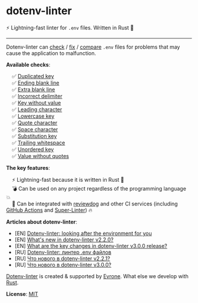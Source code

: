 # dotenv-linter

⚡️ Lightning-fast linter for <code>.env</code> files. Written in Rust 🦀

---

Dotenv-linter can [check](/usage/check) / [fix](/usage/fix) / [compare](/usage/compare) `.env` files for problems that may cause the application to malfunction.

**Available checks**:
<p>
&nbsp;&nbsp;&nbsp;&nbsp;✅&nbsp;<a href="#/checks/duplicated_key">Duplicated key</a><br />
&nbsp;&nbsp;&nbsp;&nbsp;✅&nbsp;<a href="#/checks/ending_blank_line">Ending blank line</a><br />
&nbsp;&nbsp;&nbsp;&nbsp;✅&nbsp;<a href="#/checks/extra_blank_line">Extra blank line</a><br />
&nbsp;&nbsp;&nbsp;&nbsp;✅&nbsp;<a href="#/checks/incorrect_delimiter">Incorrect delimiter</a><br />
&nbsp;&nbsp;&nbsp;&nbsp;✅&nbsp;<a href="#/checks/key_without_value">Key without value</a><br />
&nbsp;&nbsp;&nbsp;&nbsp;✅&nbsp;<a href="#/checks/leading_character">Leading character</a><br />
&nbsp;&nbsp;&nbsp;&nbsp;✅&nbsp;<a href="#/checks/lowercase_key">Lowercase key</a><br />
&nbsp;&nbsp;&nbsp;&nbsp;✅&nbsp;<a href="#/checks/quote_character">Quote character</a><br />
&nbsp;&nbsp;&nbsp;&nbsp;✅&nbsp;<a href="#/checks/space_character">Space character</a><br />
&nbsp;&nbsp;&nbsp;&nbsp;✅&nbsp;<a href="#/checks/substitution_key">Substitution key</a><br />
&nbsp;&nbsp;&nbsp;&nbsp;✅&nbsp;<a href="#/checks/trailing_whitespace">Trailing whitespace</a><br />
&nbsp;&nbsp;&nbsp;&nbsp;✅&nbsp;<a href="#/checks/unordered_key">Unordered key</a><br />
&nbsp;&nbsp;&nbsp;&nbsp;✅&nbsp;<a href="#/checks/value_without_quotes">Value without quotes</a><br />
</p>

**The key features**:
<p>
&nbsp;&nbsp;&nbsp;&nbsp;⚡️&nbsp;Lightning-fast because it is written in Rust 🦀<br />
&nbsp;&nbsp;&nbsp;&nbsp;💣&nbsp;Can be used on any project regardless of the programming language 💥<br />
&nbsp;&nbsp;&nbsp;&nbsp;🚀&nbsp;Can be integrated with <a href="https://github.com/reviewdog/reviewdog">reviewdog</a> and other CI services (including <a href="https://github.com/dotenv-linter/action-dotenv-linter">GitHub Actions</a> and <a href="https://github.com/github/super-linter">Super-Linter</a>) 🔥
</p>

**Articles about dotenv-linter**:
* [EN] [Dotenv-linter: looking after the environment for you](https://evrone.com/dotenv-linter?utm_source=github&utm_campaign=dotenv-linter)
* [EN] [What's new in dotenv-linter v2.2.0?](https://evrone.com/dotenv-linter-v220?utm_source=github&utm_campaign=dotenv-linter)
* [EN] [What are the key changes in dotenv-linter v3.0.0 release?](https://evrone.com/dotenv-linter-v300?utm_source=github&utm_campaign=dotenv-linter)
* [RU] [Dotenv-linter: линтер .env файлов](https://www.mgrachev.com/2020/04/20/dotenv-linter)
* [RU] [Что нового в dotenv-linter v2.2.1?](https://evrone.ru/dotenv-linter-v220?utm_source=github&utm_campaign=dotenv-linter)
* [RU] [Что нового в dotenv-linter v3.0.0?](https://evrone.ru/dotenv-linter-v300?utm_source=github&utm_campaign=dotenv-linter)

[Dotenv-linter](https://evrone.com/dotenv-linter?utm_source=github&utm_campaign=dotenv-linter) is created & supported by [Evrone](https://evrone.com/?utm_source=github&utm_campaign=dotenv-linter). What else we develop with [Rust](https://evrone.com/rust?utm_source=github&utm_campaign=dotenv-linter).

**License**: [MIT](https://choosealicense.com/licenses/mit)
